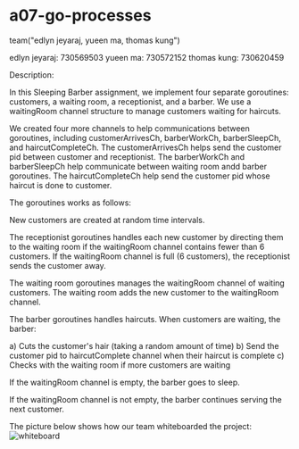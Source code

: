 # a07-go-processes
team("edlyn jeyaraj, yueen ma, thomas kung")

edlyn jeyaraj: 730569503 yueen ma: 730572152 thomas kung: 730620459

Description:

In this Sleeping Barber assignment, we implement four separate goroutines: customers, a waiting room, a receptionist, and a barber. We use a waitingRoom channel structure to manage customers waiting for haircuts.

We created four more channels to help communications between goroutines, including customerArrivesCh, barberWorkCh, barberSleepCh, and haircutCompleteCh. The customerArrivesCh helps send the customer pid between customer and receptionist. The barberWorkCh and barberSleepCh help communicate between waiting room andd barber goroutines. The haircutCompleteCh help send the customer pid whose haircut is done to customer. 

The goroutines works as follows:

New customers are created at random time intervals.

The receptionist goroutines handles each new customer by directing them to the waiting room if the waitingRoom channel contains fewer than 6 customers. If the waitingRoom channel is full (6 customers), the receptionist sends the customer away.

The waiting room goroutines manages the waitingRoom channel of waiting customers. The waiting room adds the new customer to the waitingRoom channel.

The barber goroutines handles haircuts. When customers are waiting, the barber:

a) Cuts the customer's hair (taking a random amount of time) 
b) Send the customer pid to haircutComplete channel when their haircut is complete 
c) Checks with the waiting room if more customers are waiting

If the waitingRoom channel is empty, the barber goes to sleep.

If the waitingRoom channel is not empty, the barber continues serving the next customer.

The picture below shows how our team whiteboarded the project:
![whiteboard](<Screenshot 2025-04-13 at 9.33.40 PM.png>)